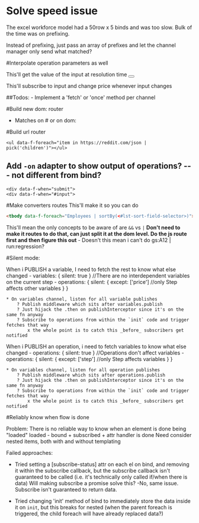 # Solve speed issue
The excel workforce model had a 50row x 5 binds and was too slow. Bulk of the time was on prefixing.

Instead of prefixing, just pass an array of prefixes and let the channel manager only send what matched?

#Interpolate operation parameters as well

This'll get the value of the input at resolution time
<button data-f-on-click="submit(<#inp>)"></button>

This'll subscribe to input and change price whenever input changes
<div data-f-bind="price[<#inp>]"></div>

##Todos:
    - Implement a 'fetch' or 'once' method per channel

#Build new dom: router
- Matches on # or on dom:<any valid css selector>
<div data-f-on-click="variables:price[<#inp>,<#inp2>]"></div>

#Build url router
```
<ul data-f-foreach="item in https://reddit.com/json | pick('children')"></ul>
```


## Add `-on` adapter to show output of operations? --- not different from bind?
```
<div data-f-when="submit">
<div data-f-when="#input">
```

#Make converters routes
This'll make it so you can do

```html
<tbody data-f-foreach="Employees | sortBy(<#lst-sort-field-selector>)"></tbody>
```

This'll mean the only concepts to be aware of are `&&` vs `|`
**Don't need to make it routes to do that, can just split it at the dom level. Do the js route first and then figure this out**
    - Doesn't this mean i can't do gs:A12 | run:regression?

#Silent mode:

When i PUBLISH a variable, I need to fetch the rest to know what else changed
    - variables: { silent: true } //There are no interdependent variables on the current step
    - operations: {
        silent: {
            except: ['price'] //only Step affects other variables
        }
    }

    * On variables channel, listen for all variable publishes
        ? Publish middleware which sits after variables.publish
        ? Just hijack the .then on publishInterceptor since it's on the same fn anyway
        ? Subscribe to operations from within the `init` code and trigger fetches that way
            x the whole point is to catch this _before_ subscribers get notified

When i PUBLISH an operation, i need to fetch variables to know what else changed
    - operations: { silent: true } //Operations don't affect variables
    - operations: {
        silent: {
            except: ['step'] //only Step affects variables
        }
    }

    * On variables channel, listen for all operation publishes
        ? Publish middleware which sits after operations.publish
        ? Just hijack the .then on publishInterceptor since it's on the same fn anyway
        ? Subscribe to operations from within the `init` code and trigger fetches that way
            x the whole point is to catch this _before_ subscribers get notified


#Reliably know when flow is done

Problem: There is no reliable way to know when an element is done being "loaded"
loaded - bound + subscribed + attr handler is done
Need consider nested items, both with and without templating 

Failed approaches:

- Tried setting a [subscribe-status] attr on each el on bind, and removing it within the subscribe callback, but the subscribe callback isn't guaranteed to be called (i.e. it's technically only called if/when there is data)
    Will making subscribe a promise solve this?
        -No, same issue. Subscribe isn't guaranteed to return data.

- Tried changing 'init' method of bind to immediately store the data inside it on `init`, but this breaks for nested (when the parent foreach is triggered, the child foreach will have already replaced data?)
